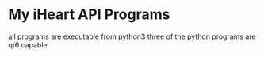 # My iHeart API Programs
   all programs are executable from python3 
  three of the python programs are qt6 capable
  
